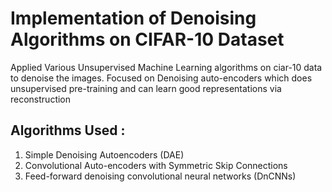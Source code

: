 # Implementation of Denoising Algorithms on CIFAR-10 Dataset

Applied Various Unsupervised Machine Learning algorithms on ciar-10 data to denoise the images. 
Focused on Denoising auto-encoders which does unsupervised pre-training and can learn good representations via reconstruction

## Algorithms Used :  
1.  Simple Denoising Autoencoders (DAE)
2. Convolutional Auto-encoders with Symmetric Skip Connections
3. Feed-forward denoising convolutional neural networks (DnCNNs)

